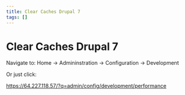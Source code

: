 ```yaml
---
title: Clear Caches Drupal 7
tags: []
---
```

# Clear Caches Drupal 7

Navigate to: Home -> Admininstration -> Configuration -> Development 

Or just click:

https://64.227.118.57/?q=admin/config/development/performance

